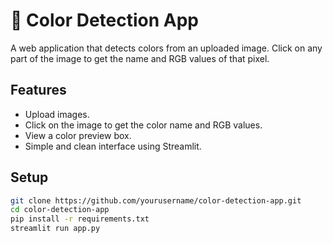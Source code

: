 # 🎨 Color Detection App

A web application that detects colors from an uploaded image. Click on any part of the image to get the name and RGB values of that pixel.

## Features
- Upload images.
- Click on the image to get the color name and RGB values.
- View a color preview box.
- Simple and clean interface using Streamlit.

## Setup

```bash
git clone https://github.com/yourusername/color-detection-app.git
cd color-detection-app
pip install -r requirements.txt
streamlit run app.py

